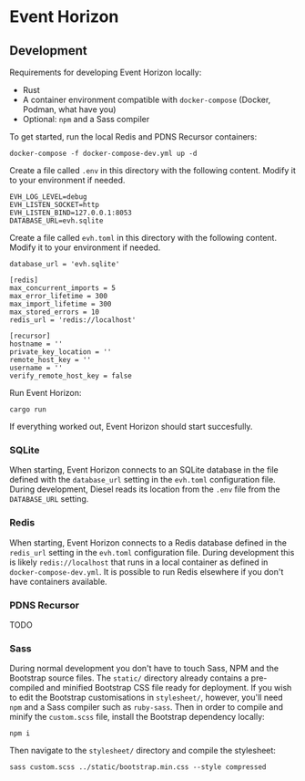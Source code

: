 # Event Horizon

## Development

Requirements for developing Event Horizon locally:

- Rust
- A container environment compatible with `docker-compose` (Docker, Podman, what have you)
- Optional: `npm` and a Sass compiler

To get started, run the local Redis and PDNS Recursor containers:

```
docker-compose -f docker-compose-dev.yml up -d
```

Create a file called `.env` in this directory with the following content. Modify it to your environment if needed.

```
EVH_LOG_LEVEL=debug
EVH_LISTEN_SOCKET=http
EVH_LISTEN_BIND=127.0.0.1:8053
DATABASE_URL=evh.sqlite
```

Create a file called `evh.toml` in this directory with the following content. Modify it to your environment if needed.

```
database_url = 'evh.sqlite'

[redis]
max_concurrent_imports = 5
max_error_lifetime = 300
max_import_lifetime = 300
max_stored_errors = 10
redis_url = 'redis://localhost'

[recursor]
hostname = ''
private_key_location = ''
remote_host_key = ''
username = ''
verify_remote_host_key = false
```

Run Event Horizon:

```
cargo run
```

If everything worked out, Event Horizon should start succesfully.

### SQLite

When starting, Event Horizon connects to an SQLite database in the file defined with the `database_url` setting in the `evh.toml` configuration file. During development, Diesel reads its location from the `.env` file from the `DATABASE_URL` setting.

### Redis

When starting, Event Horizon connects to a Redis database defined in the `redis_url` setting in the `evh.toml` configuration file. During development this is likely `redis://localhost` that runs in a local container as defined in `docker-compose-dev.yml`. It is possible to run Redis elsewhere if you don't have containers available.

### PDNS Recursor

TODO

### Sass

During normal development you don't have to touch Sass, NPM and the Bootstrap source files. The `static/` directory already contains a pre-compiled and minified Bootstrap CSS file ready for deployment. If you wish to edit the Bootstrap customisations in `stylesheet/`, however, you'll need `npm` and a Sass compiler such as `ruby-sass`. Then in order to compile and minify the `custom.scss` file, install the Bootstrap dependency locally:

```
npm i
```

Then navigate to the `stylesheet/` directory and compile the stylesheet:

```
sass custom.scss ../static/bootstrap.min.css --style compressed
```